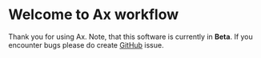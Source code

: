 # Welcome to Ax workflow
Thank you for using Ax. Note, that this software is currently in **Beta**. If you encounter bugs please do create [GitHub](https://github.com/enf644/ax) issue.
